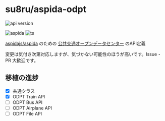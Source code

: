 # su8ru/aspida-odpt

![api version](https://img.shields.io/badge/api%20version-4.8-007EC6.svg?style=for-the-badge)

![aspida](https://img.shields.io/badge/-aspida-007acc.svg?logo=data:image/svg+xml;base64,PHN2ZyB4bWxucz0iaHR0cDovL3d3dy53My5vcmcvMjAwMC9zdmciIHZpZXdCb3g9IjAgMCA2ODUg%0D%0ANjg1Ij48ZGVmcz48c3R5bGU+LmNscy0xe2ZpbGw6I2ZmZjt9LmNscy0ye2ZpbGw6IzAwN2FjYzt9%0D%0APC9zdHlsZT48L2RlZnM+PGNpcmNsZSBjbGFzcz0iY2xzLTEiIGN4PSIzNDIuNSIgY3k9IjM0Mi41%0D%0AIiByPSIzNDIuNSIvPjxwb2x5Z29uIGNsYXNzPSJjbHMtMiIgcG9pbnRzPSIzNjcuMyA1MTcuOTkg%0D%0AOTAuMzggNTE3Ljk5IDIwNC40MiAxNjcuMDEgNDgxLjM1IDE2Ny4wMSA0NTQuNjYgMjQ5LjE0IDI1%0D%0AOS44NiAyNDkuMTQgMTk5LjE5IDQzNS44NiAzOTMuOTkgNDM1Ljg2IDM2Ny4zIDUxNy45OSIvPjxw%0D%0Ab2x5Z29uIGNsYXNzPSJjbHMtMiIgcG9pbnRzPSI0ODAuNTggNTE3Ljk5IDM5OC40NSA1MTcuOTkg%0D%0ANTEyLjUgMTY3LjAxIDU5NC42MyAxNjcuMDEgNDgwLjU4IDUxNy45OSIvPjwvc3ZnPg==&style=flat-square)
![ts](https://img.shields.io/badge/-TypeScript-007ACC.svg?logo=typescript&style=flat-square)

[aspidajs/aspida](https://github.com/aspidajs/aspida) のための
[公共交通オープンデータセンター](https://www.odpt.org/) のAPI定義

変更は気付き次第対応しますが、気づかない可能性のほうが高いです。Issue・PR 大歓迎です。

## 移植の進捗

- [x] 共通クラス
- [x] ODPT Train API
- [ ] ODPT Bus API
- [ ] ODPT Airplane API
- [ ] ODPT File API
